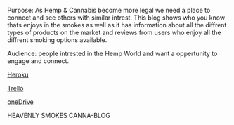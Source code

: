 Purpose: As Hemp & Cannabis become more legal we need a place to connect and see others with similar intrest. This blog shows who you know thats enjoys in the smokes as well as it has information about all the diffrent types of products on the market and reviews from users who enjoy all the diffrent smoking options available. 

Audience: people intrested in the Hemp World and want a oppertunity to engage and connect.

[Heroku]()

[Trello](https://trello.com/b/XwyRAQDC/cannacabniet)

[oneDrive]()

HEAVENLY SMOKES CANNA-BLOG
